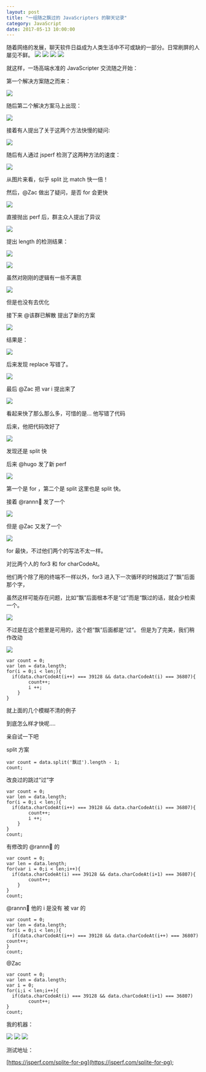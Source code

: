 ```yaml
---
layout: post
title: "一组随之飘过的 JavaScripters 的聊天记录"
category: JavaScript
date: 2017-05-13 10:00:00
---
```


随着网络的发展，聊天软件日益成为人类生活中不可或缺的一部分。日常刷屏的人屡见不鲜。
![](http://p7.qhimg.com/t01d12870651b6c4937.jpg)
![](http://p2.qhimg.com/t01d489b65960b97981.jpg)
![](http://p8.qhimg.com/t016dbb1f107a7f6ee8.jpg)
![](http://p9.qhimg.com/t016b62195820e5817a.jpg)

就这样，一场高端水准的 JavaScripter 交流随之开始：


第一个解决方案随之而来：

![](http://p0.qhimg.com/t01f1754d547eda20f0.jpg)

随后第二个解决方案马上出现：

![](http://p9.qhimg.com/t015f128c6619010830.jpg)

接着有人提出了关于这两个方法快慢的疑问:

![](http://p5.qhimg.com/t016629aa9438ffe296.jpg)

随后有人通过 jsperf 检测了这两种方法的速度：

![](http://p0.qhimg.com/t012ad3364ad2227197.jpg)

从图片来看，似乎 split 比 match 快一倍！


然后，@Zac 做出了疑问，是否 for 会更快

![](http://p3.qhimg.com/t018d84e2cba9c52d34.jpg)

直接抛出 perf 后，群主众人提出了异议

![](http://p9.qhimg.com/t01109a046b65458639.jpg)


提出 length 的检测结果：

![](http://p7.qhimg.com/t01f6d1e73f53a65192.jpg)

![](http://p0.qhimg.com/t01518956340f1fa121.jpg)

虽然对刚刚的逻辑有一些不满意

![](http://p9.qhimg.com/t0187f75a16f2fe8d30.jpg)

但是也没有去优化

接下来 @该群已解散 提出了新的方案

![](http://p2.qhimg.com/t01cf62a3ee4fce835a.jpg)

结果是：

![](http://p0.qhimg.com/t01267428fcd513aa70.jpg)


后来发现 replace 写错了。

![](http://p6.qhimg.com/t019fafce33ef833aa9.jpg)


最后 @Zac 把 var i 提出来了

![](http://p2.qhimg.com/t016a79279af25548ae.jpg)

看起来快了那么那么多，可惜的是... 他写错了代码

后来，他把代码改好了

![](http://p2.qhimg.com/t01539699626b2e6f7f.jpg)

发现还是 split 快

后来 @hugo 发了新 perf

![](http://p7.qhimg.com/t01a87a999ff945b2b0.jpg)

第一个是 for ，第二个是 split 这里也是 split 快。


接着 @rannn🐨 发了一个

![](http://p4.qhimg.com/t01f30e687c91dc20fe.jpg)

但是 @Zac 又发了一个

![](http://p5.qhimg.com/t01a0abab917f0074d5.jpg)

for 最快，不过他们两个的写法不太一样。

对比两个人的 for3 和 for charCodeAt。

他们两个除了用的终端不一样以外，for3 进入下一次循环的时候跳过了“飘”后面那个字，

虽然这样可能存在问题，比如“飘”后面根本不是“过”而是“飘过的话，就会少检索一个。

![](http://p0.qhimg.com/t01c48e0d401f98fe99.jpg)

不过是在这个题里是可用的，这个题“飘”后面都是“过”。
但是为了完美，我们稍作改动

![](http://p4.qhimg.com/t01c0ef56e92168b140.jpg)

```
var count = 0;
var len = data.length;
for(i = 0;i < len;){
  if(data.charCodeAt(i++) === 39128 && data.charCodeAt(i) === 36807){
        count++;
        i ++;
    }
}
```

就上面的几个模糊不清的例子

到底怎么样才快呢....

亲自试一下吧

split 方案
```
var count = data.split('飘过').length - 1;
count;
```


改良过的跳过“过”字
```
var count = 0;
var len = data.length;
for(i = 0;i < len;){
  if(data.charCodeAt(i++) === 39128 && data.charCodeAt(i) === 36807){
        count++;
        i ++;
    }
}
count;
```

有修改的 @rannn🐨 的
```
var count = 0;
var len = data.length;
for(var i = 0;i < len;i++){
  if(data.charCodeAt(i) === 39128 && data.charCodeAt(i+1) === 36807){
        count++;
    }
}
count;
```



@rannn🐨 他的 i 是没有 被 var 的
```
var count = 0;
var len = data.length;
for(i = 0;i < len;){
  if(data.charCodeAt(i++) === 39128 && data.charCodeAt(i++) === 36807) count++;
}
count;

```

@Zac
```
var count = 0;
var len = data.length;
var i = 0;
for(i;i < len;i++){
  if(data.charCodeAt(i) === 39128 && data.charCodeAt(i+1) === 36807)
        count++;
}
count;
```


我的机器：

![](http://p5.qhimg.com/t0180730edc5857d284.jpg)
![](http://p6.qhimg.com/t015545ed86ce201cdb.jpg)
![](http://p1.qhimg.com/t0144a26e84d1886f80.jpg)

测试地址：

[https://jsperf.com/splite-for-pg](https://jsperf.com/splite-for-pg);


